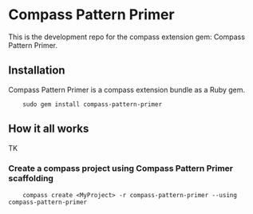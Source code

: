 # Compass Pattern Primer
This is the development repo for the compass extension gem: Compass Pattern Primer.

## Installation
Compass Pattern Primer is a compass extension bundle as a Ruby gem.   
```
    sudo gem install compass-pattern-primer
```

## How it all works
TK

### Create a compass project using Compass Pattern Primer scaffolding
```
    compass create <MyProject> -r compass-pattern-primer --using compass-pattern-primer
```

